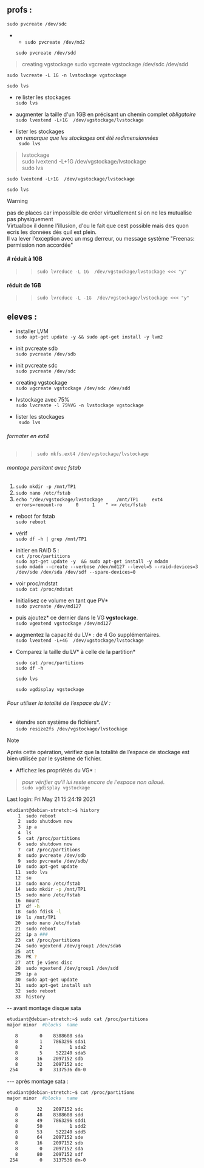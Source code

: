 ## profs :


    sudo pvcreate /dev/sdc
- - `sudo pvcreate /dev/md2`



   `sudo pvcreate /dev/sdd`

<!-- sudo vgcreate vgstockage /etc/sdc /etc/sdd -->
<!-- sudo vgcreate vgstockage sdc sdd -->
<!-- sudo pvlist -->
<!-- sudo pvl -->

> creating vgstockage
    sudo vgcreate vgstockage /dev/sdc /dev/sdd

    sudo lvcreate -L 1G -n lvstockage vgstockage
    
    sudo lvs
- re lister les stockages  
    `sudo lvs`


- augmenter la taille d'un 1GB en précisant un chemin complet *obligatoire*    
`sudo lvextend -L+1G  /dev/vgstockage/lvstockage`


- lister les stockages  
*on remarque que les stockages ont été redimensionnées*  
   ` sudo lvs`

> lvstockage  
    sudo lvextend -L+1G  /dev/vgstockage/lvstockage  
    sudo lvs

    sudo lvextend -L+1G  /dev/vgstockage/lvstockage

    sudo lvs

> [!WARNING]
> pas de places car impossible de créer virtuellement si on ne les mutualise pas physiquement  
> Virtualbox il donne l'illusion, d'ou le fait que cest possible mais des quon ecris les données dès quil est plein.  
> Il va lever l'exception avec un msg derreur, ou message système "Freenas: permission non accordée"   

####                # réduit à 1GB
>>    `sudo lvreduce -L 1G  /dev/vgstockage/lvstockage <<< "y"`
#### réduit de 1GB
>>   `sudo lvreduce -L -1G  /dev/vgstockage/lvstockage <<< "y"`


## eleves :

- installer LVM  
`sudo apt-get update -y && sudo apt-get install -y lvm2`



- init pvcreate sdb  
`sudo pvcreate /dev/sdb`


- init pvcreate sdc  
`sudo pvcreate /dev/sdc`


- creating vgstockage  
`sudo vgcreate vgstockage /dev/sdc /dev/sdd`



- lvstockage avec 75%  
`sudo lvcreate -l 75%VG -n lvstockage vgstockage`


- lister les stockages    
   ` sudo lvs`
###### formater en ext4  
<!-- sudo mkfs.ext4 /dev/vgstockage/ -->
>>    `sudo mkfs.ext4 /dev/vgstockage/lvstockage`


###### montage persitant avec fstab
1. `sudo mkdir -p /mnt/TP1`  
1. `sudo nano /etc/fstab`  
1. `echo "/dev/vgstockage/lvstockage     /mnt/TP1     ext4     errors=remount-ro     0     1    " >> /etc/fstab`  



<!-- sudo fdisk -l -->

- reboot for fstab  
`sudo reboot`  

- vérif  
`sudo df -h | grep /mnt/TP1  `




<!-- - Ajoutez trois nouveaux disques durs SATA dans votre VM et  -->

<!-- - lancez la création d'un  nouveau volume* (en RAID 5).  -->

- initier en RAID 5 :  
`cat /proc/partitions`  
`sudo apt-get update -y  && sudo apt-get install -y mdadm`  
`sudo mdadm --create --verbose /dev/md127 --level=5 --raid-devices=3 /dev/sde /dev/sda /dev/sdf --spare-devices=0`  

- voir proc/mdstat  
`sudo cat /proc/mdstat`  

- Initialisez ce volume en tant que PV*    
   `sudo pvcreate /dev/md127`  

- puis ajoutez* ce dernier dans le VG **vgstockage**.   
`sudo vgextend vgstockage /dev/md127`  


- augmentez la capacité du LV* : de 4 Go supplémentaires.  
`sudo lvextend -L+4G  /dev/vgstockage/lvstockage`  


- Comparez la taille du LV* à celle de la partition*    

    `sudo cat /proc/partitions`  
    `sudo df -h`  
    
    `sudo lvs`  
    
    `sudo vgdisplay vgstockage`  
    <!-- `sudo vgdisplay` -->


###### *Pour utiliser la totalité de l’espace du LV* :  
- étendre son système de fichiers*.  
`sudo resize2fs /dev/vgstockage/lvstockage`  
> [!NOTE]
> Après cette opération, vérifiez que la totalité de l’espace de stockage est bien utilisée par le système de fichier.   
- Affichez les propriétés du VG* :   
> *pour vérifier qu'il lui reste encore de l'espace non alloué.*  
`sudo vgdisplay vgstockage`



Last login: Fri May 21 15:24:19 2021  
```bash
etudiant@debian-stretch:~$ history  
    1  sudo reboot  
    2  sudo shutdown now  
    3  ip a  
    4  ls  
    5  cat /proc/partitions  
    6  sudo shutdown now  
    7  cat /proc/partitions  
    8  sudo pvcreate /dev/sdb  
    9  sudo pvcreate /dev/sdb/  
   10  sudo apt-get update
   11  sudo lvs
   12  su
   13  sudo nano /etc/fstab 
   14  sudo mkdir -p /mnt/TP1
   15  sudo nano /etc/fstab
   16  mount
   17  df -h
   18  sudo fdisk -l
   19  ls /mnt/TP1
   20  sudo nano /etc/fstab
   21  sudo reboot
   22  ip a ###
   23  cat /proc/partitions
   24  sudo vgextend /dev/group1 /dev/sda6
   25  att
   26  PK ?
   27  att je viens disc
   28  sudo vgextend /dev/group1 /dev/sdd
   29  ip a
   30  sudo apt-get update
   31  sudo apt-get install ssh
   32  sudo reboot
   33  history
```



-- avant montage disque sata


```bash
etudiant@debian-stretch:~$ sudo cat /proc/partitions
major minor  #blocks  name

   8        0    8388608 sda
   8        1    7863296 sda1
   8        2          1 sda2
   8        5     522240 sda5
   8       16    2097152 sdb
   8       32    2097152 sdc
 254        0    3137536 dm-0

```

--- après montage sata :

```bash
etudiant@debian-stretch:~$ cat /proc/partitions
major minor  #blocks  name

   8       32    2097152 sdc
   8       48    8388608 sdd
   8       49    7863296 sdd1
   8       50          1 sdd2
   8       53     522240 sdd5
   8       64    2097152 sde
   8       16    2097152 sdb
   8        0    2097152 sda
   8       80    2097152 sdf
 254        0    3137536 dm-0
```
